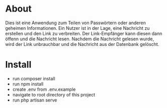 # About
Dies ist eine Anwendung zum Teilen von Passwörtern oder anderen geheimen Informationen. Ein Nutzer ist in der Lage, eine Nachricht zu erstellen und den Link zu verbreiten. Der Link-Empfänger kann diesen dann öffenn und die Nachricht lesen. Nachdem die Nachricht gelesen wurde, wird der Link unbrauchbar und die Nachricht aus der Datenbank gelöscht.

# Install
- run composer install
- run npm install
- create .env from .env.example
- navigate to root directory of this project
- run php artisan serve
